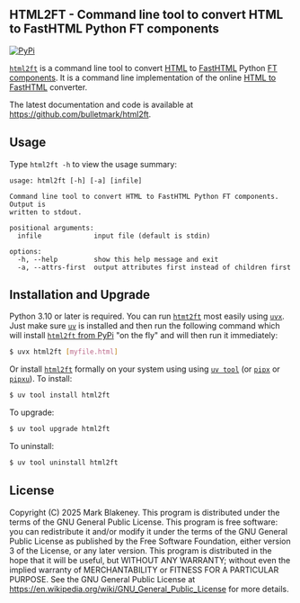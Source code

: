 ## HTML2FT - Command line tool to convert HTML to FastHTML Python FT components
[![PyPi](https://img.shields.io/pypi/v/html2ft)](https://pypi.org/project/html2ft/)

[`html2ft`][html2ft] is a command line tool to convert [HTML][html] to
[FastHTML][fasthtml] Python [FT components][fasthtml_comp]. It is a command line
implementation of the online [HTML to FastHTML](https://h2f.answer.ai/) converter.

The latest documentation and code is available at https://github.com/bulletmark/html2ft.

## Usage

Type `html2ft -h` to view the usage summary:

```
usage: html2ft [-h] [-a] [infile]

Command line tool to convert HTML to FastHTML Python FT components. Output is
written to stdout.

positional arguments:
  infile             input file (default is stdin)

options:
  -h, --help         show this help message and exit
  -a, --attrs-first  output attributes first instead of children first
```

## Installation and Upgrade

Python 3.10 or later is required. You can run [`htmt2ft`][html2ft] most easily
using [`uvx`][uvx]. Just make sure [`uv`][uv] is installed and then run the
following command which will install [`html2ft` from PyPi][html2ft_py] "on the fly" and will
then run it immediately:

```sh
$ uvx html2ft [myfile.html]
```

Or install [`html2ft`][html2ft] formally on your system using using [`uv
tool`][uvtool] (or [`pipx`][pipx] or [`pipxu`][pipxu]). To install:

```sh
$ uv tool install html2ft
```

To upgrade:

```sh
$ uv tool upgrade html2ft
```

To uninstall:

```sh
$ uv tool uninstall html2ft
```

## License

Copyright (C) 2025 Mark Blakeney. This program is distributed under the
terms of the GNU General Public License. This program is free software:
you can redistribute it and/or modify it under the terms of the GNU
General Public License as published by the Free Software Foundation,
either version 3 of the License, or any later version. This program is
distributed in the hope that it will be useful, but WITHOUT ANY
WARRANTY; without even the implied warranty of MERCHANTABILITY or
FITNESS FOR A PARTICULAR PURPOSE. See the GNU General Public License at
<https://en.wikipedia.org/wiki/GNU_General_Public_License> for more details.

[html]: https://en.wikipedia.org/wiki/HTML
[html2ft]: https://github.com/bulletmark/html2ft
[html2ft_py]: https://pypi.org/project/html2ft
[fasthtml]: https://fastht.ml/
[fasthtml_comp]: https://www.fastht.ml/docs/explains/explaining_xt_components.html
[pipx]: https://github.com/pypa/pipx
[pipxu]: https://github.com/bulletmark/pipxu
[uv]: https://docs.astral.sh/uv/
[uvtool]: https://docs.astral.sh/uv/guides/tools/#using-tools
[uvx]: https://docs.astral.sh/uv/guides/tools/#using-tools

<!-- vim: se ai syn=markdown: -->
